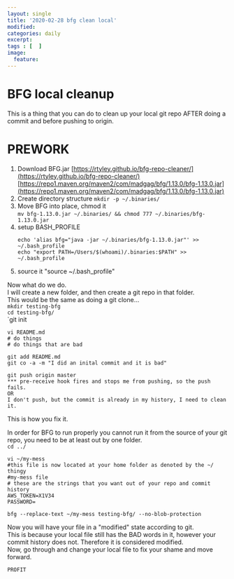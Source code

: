 ```yaml
---
layout: single
title: '2020-02-28 bfg clean local'
modified:
categories: daily
excerpt:
tags : [  ]
image:
  feature:
---
```

# BFG local cleanup
This is a thing that you can do to clean up your local git repo AFTER doing a commit and before pushing to origin.


# PREWORK
1. Download BFG.jar 
   [https://rtyley.github.io/bfg-repo-cleaner/](https://rtyley.github.io/bfg-repo-cleaner/)    
   [https://repo1.maven.org/maven2/com/madgag/bfg/1.13.0/bfg-1.13.0.jar](https://repo1.maven.org/maven2/com/madgag/bfg/1.13.0/bfg-1.13.0.jar)  
2. Create directory structure
    `mkdir -p ~/.binaries/`  
3. Move BFG into place, chmod it   
    `mv bfg-1.13.0.jar ~/.binaries/ && chmod 777 ~/.binaries/bfg-1.13.0.jar`  
4. setup BASH_PROFILE  
    ```
    echo 'alias bfg="java -jar ~/.binaries/bfg-1.13.0.jar"' >> ~/.bash_profile
    echo "export PATH=/Users/$(whoami)/.binaries:$PATH" >> ~/.bash_profile
    ```  
5. source it  "source ~/.bash_profile"




Now what do we do.  
I will create a new folder, and then create a git repo in that folder.  
This would be the same as doing a git clone...   
`mkdir testing-bfg`  
`cd testing-bfg/`  
`git init  
```
vi README.md
# do things
# do things that are bad
```  
`git add README.md`  
`git co -a -m "I did an inital commit and it is bad"`  
```
git push origin master
*** pre-receive hook fires and stops me from pushing, so the push fails.
OR
I don't push, but the commit is already in my history, I need to clean it.
```

This is how you fix it.   

In order for BFG to run properly you cannot run it from the source of your git repo, you need to be at least out by one folder.  
`cd ../`  

```
vi ~/my-mess
#this file is now located at your home folder as denoted by the ~/   thingy
#my-mess file
# these are the strings that you want out of your repo and commit history
AWS_TOKEN=X1V34
PASSWORD=
```  

```  
bfg --replace-text ~/my-mess testing-bfg/ --no-blob-protection
```  
Now you will have your file in a "modified" state according to git.  
This is because your local file still has the BAD words in it, however your commit history does not. 
Therefore it is considered modified.  
Now, go through and change your local file to fix your shame and move forward.  

`PROFIT`  
